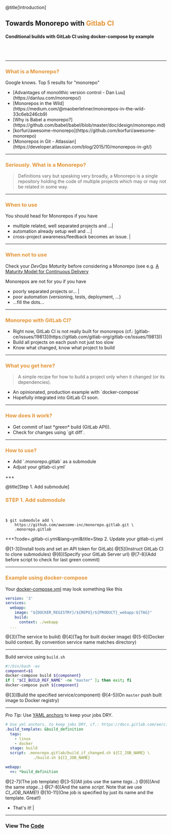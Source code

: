 @title[Introduction]
## Towards Monorepo with <span style="color: #e49436">Gitlab CI</span>

#### Conditional builds with GitLab CI using docker-compose by example
<br>
<br>

---

### <span style="color: #e49436">What is a Monorepo?</span>

Google knows. Top 5 results for "monorepo"

<ul>
<li class="fragment">[Advantages of monolithic version control - Dan Luu](https://danluu.com/monorepo/)</li>
<li class="fragment">[Monorepos in the Wild](https://medium.com/@maoberlehner/monorepos-in-the-wild-33c6eb246cb9)</li>
<li class="fragment">[Why is Babel a monorepo?](https://github.com/babel/babel/blob/master/doc/design/monorepo.md)</li>
<li class="fragment">[korfuri/awesome-monorepo](https://github.com/korfuri/awesome-monorepo)</li>
<li class="fragment">[Monorepos in Git - Atlassian](https://developer.atlassian.com/blog/2015/10/monorepos-in-git/)</li>
</ul>

---

### <span style="color: #e49436">Seriously. What is a Monorepo?</span>

> Definitions vary but speaking very broadly, 
> a Monorepo is a single repository holding the code of multiple projects 
> which may or may not be related in some way.

---

### <span style="color: #e49436">When to use</span>

You should head for Monorepos if you have
- multiple related, well separated projects and ...|
- automation already setup well and ...|
- cross-project awareness/feedback becomes an issue. |

---

### <span style="color: #e49436">When not to use</span>

Check your *DevOps Maturity* before considering a Monorepo 
(see e.g. [A Maturity Model for Continuous Delivery](http://bekkopen.github.io/maturity-model/)

Monorepos are not for you if you have
- poorly separated projects or... |
- poor automation (versioning, tests, deployment, ...)
- ...fill the dots...

---

### <span style="color: #e49436">Monorepo with GitLab CI?</span>

<ul>
<li class="fragment">Right now, GitLab CI is not really built for monorepos (cf.: [gitlab-ce/issues/19813](https://gitlab.com/gitlab-org/gitlab-ce/issues/19813))</li>
<li class="fragment">Build all projects on each push not just too slow</li>
<li class="fragment">Know what changed, know what project to build</li>
</ul>

---

### <span style="color: #e49436">What you get here?</span>

> A simple recipe for how to build a project only when it changed
> (or its dependencies).

<ul>
<li class="fragment">An opinionated, production example with `docker-compose`</li>
<li class="fragment">Hopefully integrated into GitLab CI soon.</li>
</ul>

---

### <span style="color: #e49436">How does it work?</span>

<ul>
<li class="fragment">Get commit of last *green* build (GitLab API)).</li>
<li class="fragment">Check for changes using `git diff`.</li>
</ul>

---

### <span style="color: #e49436">How to use?</span>

<ul>
<li class="fragment">Add `.monorepo.gitlab` as a submodule</li>
<li class="fragment">Adjust your gitlab-ci.yml`</li>
</ul>

+++

@title[Step 1. Add submodule]

### <span style="color: #e49436">STEP 1. Add submodule</span>
<br>

```console
$ git submodule add \
    https://github.com/awesome-inc/monorepo.gitlab.git \
    .monorepo.gitlab
```

+++?code=.gitlab-ci.yml&lang=yml&title=Step 2. Update your gitlab-ci.yml

@[1-3](Install tools and set an API token for GitLab)
@[5](Instruct GitLab CI to clone submodules)
@[6](Specify your GitLab Server url)
@[7-8](Add before script to check for last green commit)

---

### <span style="color: #e49436">Example using docker-compose</span>

Your [docker-compose.yml](https://docs.docker.com/compose/) may look something like this

```yml
version: '3'
services:
  webapp:
    image: "${DOCKER_REGISTRY}/${REPO}/${PRODUCT}_webapp:${TAG}"
    build:
      context: ./webapp
  ...
```

@[3](The service to build)
@[4](Tag for built docker image)
@[5-6](Docker build context. By convention service name matches directory)

---

Build service using `build.sh`

```bash
#!/bin/bash -ex
component=$1
docker-compose build ${component}
if [ "$CI_BUILD_REF_NAME" -ne "master" ]; then exit; fi
docker-compose push ${component}
```

@[3](Build the specified service/component)
@[4-5](On `master` push built image to Docker registry)

---

*Pro Tip:* Use [YAML anchors](http://blog.daemonl.com/2016/02/yaml.html#yaml-anchors-references-extend) to keep your jobs DRY.

```yml
# Use yml anchors, to keep jobs DRY, cf.: https://docs.gitlab.com/ee/ci/yaml/#anchors
.build_template: &build_definition
  tags:
    - linux
    - docker
  stage: build
  script: .monorepo.gitlab/build_if_changed.sh ${CI_JOB_NAME} \
            ./build.sh ${CI_JOB_NAME}

webapp:
  <<: *build_definition
```

@[2-7](The job template)
@[3-5](All jobs use the same *tags*...)
@[6](And the same *stage*...)
@[7-8](And the same *script*. Note that we use *CI_JOB_NAME*!)
@[10-11](One job is specified by just its name and the template. Great!)

- That's it! |

---

### View The <a target="_blank" href="https://github.com/mkoertgen/hello.gitlab.monorepo">Code</a>
